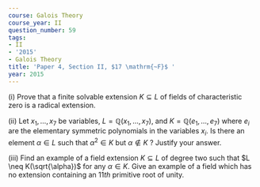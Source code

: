 ```yaml
---
course: Galois Theory
course_year: II
question_number: 59
tags:
- II
- '2015'
- Galois Theory
title: 'Paper 4, Section II, $17 \mathrm{~F}$ '
year: 2015
---
```




(i) Prove that a finite solvable extension $K \subseteq L$ of fields of characteristic zero is a radical extension.

(ii) Let $x_{1}, \ldots, x_{7}$ be variables, $L=\mathbb{Q}\left(x_{1}, \ldots, x_{7}\right)$, and $K=\mathbb{Q}\left(e_{1}, \ldots, e_{7}\right)$ where $e_{i}$ are the elementary symmetric polynomials in the variables $x_{i}$. Is there an element $\alpha \in L$ such that $\alpha^{2} \in K$ but $\alpha \notin K$ ? Justify your answer.

(iii) Find an example of a field extension $K \subseteq L$ of degree two such that $L \neq K(\sqrt{\alpha})$ for any $\alpha \in K$. Give an example of a field which has no extension containing an $11 t h$ primitive root of unity.